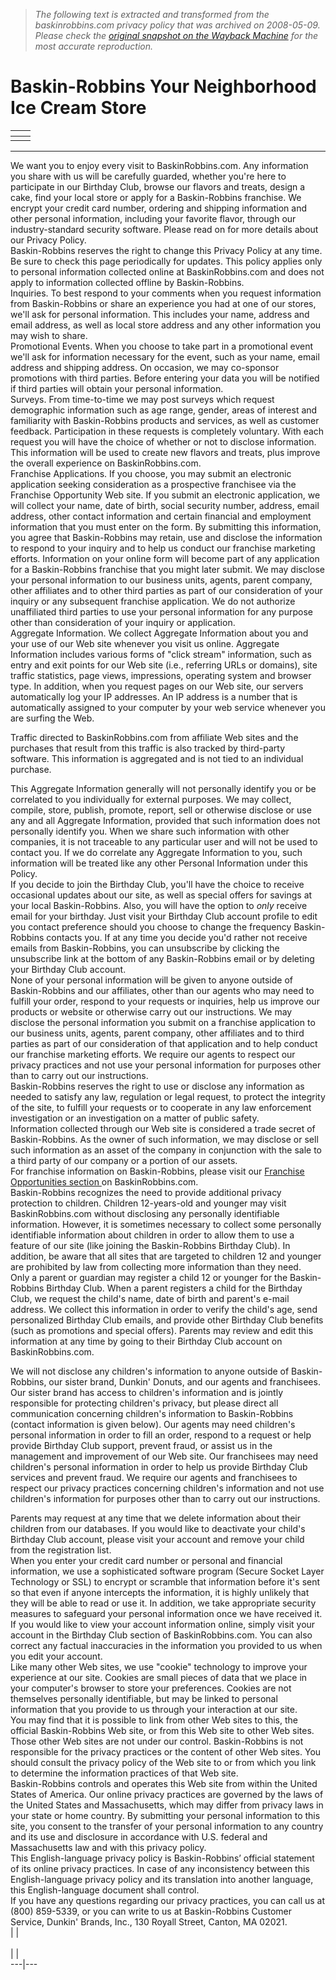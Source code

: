 > *The following text is extracted and transformed from the baskinrobbins.com privacy policy that was archived on 2008-05-09. Please check the [original snapshot on the Wayback Machine](https://web.archive.org/web/20080509055711id_/http%3A//www.baskinrobbins.com/privacy.aspx) for the most accurate reproduction.*

# Baskin-Robbins Your Neighborhood Ice Cream Store

|  | [](https://web.archive.org/StoreLocator/PrxInput.aspx)  
---|---  
|  |  |  |   
---  
We want you to enjoy every visit to BaskinRobbins.com. Any information you share with us will be carefully guarded, whether you're here to participate in our Birthday Club, browse our flavors and treats, design a cake, find your local store or apply for a Baskin-Robbins franchise. We encrypt your credit card number, ordering and shipping information and other personal information, including your favorite flavor, through our industry-standard security software. Please read on for more details about our Privacy Policy.  
Baskin-Robbins reserves the right to change this Privacy Policy at any time. Be sure to check this page periodically for updates. This policy applies only to personal information collected online at BaskinRobbins.com and does not apply to information collected offline by Baskin-Robbins.  
Inquiries. To best respond to your comments when you request information from Baskin-Robbins or share an experience you had at one of our stores, we'll ask for personal information. This includes your name, address and email address, as well as local store address and any other information you may wish to share.  
Promotional Events. When you choose to take part in a promotional event we'll ask for information necessary for the event, such as your name, email address and shipping address. On occasion, we may co-sponsor promotions with third parties. Before entering your data you will be notified if third parties will obtain your personal information.   
Surveys. From time-to-time we may post surveys which request demographic information such as age range, gender, areas of interest and familiarity with Baskin-Robbins products and services, as well as customer feedback. Participation in these requests is completely voluntary. With each request you will have the choice of whether or not to disclose information. This information will be used to create new flavors and treats, plus improve the overall experience on BaskinRobbins.com.  
Franchise Applications. If you choose, you may submit an electronic application seeking consideration as a prospective franchisee via the Franchise Opportunity Web site. If you submit an electronic application, we will collect your name, date of birth, social security number, address, email address, other contact information and certain financial and employment information that you must enter on the form. By submitting this information, you agree that Baskin-Robbins may retain, use and disclose the information to respond to your inquiry and to help us conduct our franchise marketing efforts. Information on your online form will become part of any application for a Baskin-Robbins franchise that you might later submit. We may disclose your personal information to our business units, agents, parent company, other affiliates and to other third parties as part of our consideration of your inquiry or any subsequent franchise application. We do not authorize unaffiliated third parties to use your personal information for any purpose other than consideration of your inquiry or application.  
Aggregate Information. We collect Aggregate Information about you and your use of our Web site whenever you visit us online. Aggregate Information includes various forms of "click stream" information, such as entry and exit points for our Web site (i.e., referring URLs or domains), site traffic statistics, page views, impressions, operating system and browser type. In addition, when you request pages on our Web site, our servers automatically log your IP addresses. An IP address is a number that is automatically assigned to your computer by your web service whenever you are surfing the Web.  
  
Traffic directed to BaskinRobbins.com from affiliate Web sites and the purchases that result from this traffic is also tracked by third-party software. This information is aggregated and is not tied to an individual purchase.  
  
This Aggregate Information generally will not personally identify you or be correlated to you individually for external purposes. We may collect, compile, store, publish, promote, report, sell or otherwise disclose or use any and all Aggregate Information, provided that such information does not personally identify you. When we share such information with other companies, it is not traceable to any particular user and will not be used to contact you. If we do correlate any Aggregate Information to you, such information will be treated like any other Personal Information under this Policy.  
If you decide to join the Birthday Club, you'll have the choice to receive occasional updates about our site, as well as special offers for savings at your local Baskin-Robbins. Also, you will have the option to _only_ receive email for your birthday. Just visit your Birthday Club account profile to edit you contact preference should you choose to change the frequency Baskin-Robbins contacts you. If at any time you decide you'd rather not receive emails from Baskin-Robbins, you can unsubscribe by clicking the unsubscribe link at the bottom of any Baskin-Robbins email or by deleting your Birthday Club account.  
None of your personal information will be given to anyone outside of Baskin-Robbins and our affiliates, other than our agents who may need to fulfill your order, respond to your requests or inquiries, help us improve our products or website or otherwise carry out our instructions. We may disclose the personal information you submit on a franchise application to our business units, agents, parent company, other affiliates and to third parties as part of our consideration of that application and to help conduct our franchise marketing efforts. We require our agents to respect our privacy practices and not use your personal information for purposes other than to carry out our instructions.  
Baskin-Robbins reserves the right to use or disclose any information as needed to satisfy any law, regulation or legal request, to protect the integrity of the site, to fulfill your requests or to cooperate in any law enforcement investigation or an investigation on a matter of public safety.  
Information collected through our Web site is considered a trade secret of Baskin-Robbins. As the owner of such information, we may disclose or sell such information as an asset of the company in conjunction with the sale to a third party of our company or a portion of our assets.  
For franchise information on Baskin-Robbins, please visit our [Franchise Opportunities section ](https://web.archive.org/web/20080509055711id_/http%3A//FranchiseOpportunities/)on BaskinRobbins.com.   
Baskin-Robbins recognizes the need to provide additional privacy protection to children. Children 12-years-old and younger may visit BaskinRobbins.com without disclosing any personally identifiable information. However, it is sometimes necessary to collect some personally identifiable information about children in order to allow them to use a feature of our site (like joining the Baskin-Robbins Birthday Club). In addition, be aware that all sites that are targeted to children 12 and younger are prohibited by law from collecting more information than they need.   
Only a parent or guardian may register a child 12 or younger for the Baskin-Robbins Birthday Club. When a parent registers a child for the Birthday Club, we request the child's name, date of birth and parent's e-mail address. We collect this information in order to verify the child's age, send personalized Birthday Club emails, and provide other Birthday Club benefits (such as promotions and special offers). Parents may review and edit this information at any time by going to their Birthday Club account on BaskinRobbins.com.  
  
We will not disclose any children's information to anyone outside of Baskin-Robbins, our sister brand, Dunkin' Donuts, and our agents and franchisees. Our sister brand has access to children's information and is jointly responsible for protecting children's privacy, but please direct all communication concerning children's information to Baskin-Robbins (contact information is given below). Our agents may need children's personal information in order to fill an order, respond to a request or help provide Birthday Club support, prevent fraud, or assist us in the management and improvement of our Web site. Our franchisees may need children's personal information in order to help us provide Birthday Club services and prevent fraud. We require our agents and franchisees to respect our privacy practices concerning children's information and not use children's information for purposes other than to carry out our instructions.  
  
Parents may request at any time that we delete information about their children from our databases. If you would like to deactivate your child's Birthday Club account, please visit your account and remove your child from the registration list.  
When you enter your credit card number or personal and financial information, we use a sophisticated software program (Secure Socket Layer Technology or SSL) to encrypt or scramble that information before it's sent so that even if anyone intercepts the information, it is highly unlikely that they will be able to read or use it. In addition, we take appropriate security measures to safeguard your personal information once we have received it.  
If you would like to view your account information online, simply visit your account in the Birthday Club section of BaskinRobbins.com. You can also correct any factual inaccuracies in the information you provided to us when you edit your account.  
Like many other Web sites, we use "cookie" technology to improve your experience at our site. Cookies are small pieces of data that we place in your computer's browser to store your preferences. Cookies are not themselves personally identifiable, but may be linked to personal information that you provide to us through your interaction at our site.  
You may find that it is possible to link from other Web sites to this, the official Baskin-Robbins Web site, or from this Web site to other Web sites. Those other Web sites are not under our control. Baskin-Robbins is not responsible for the privacy practices or the content of other Web sites. You should consult the privacy policy of the Web site to or from which you link to determine the information practices of that Web site.  
Baskin-Robbins controls and operates this Web site from within the United States of America. Our online privacy practices are governed by the laws of the United States and Massachusetts, which may differ from privacy laws in your state or home country. By submitting your personal information to this site, you consent to the transfer of your personal information to any country and its use and disclosure in accordance with U.S. federal and Massachusetts law and with this privacy policy.   
This English-language privacy policy is Baskin-Robbins’ official statement of its online privacy practices. In case of any inconsistency between this English-language privacy policy and its translation into another language, this English-language document shall control.   
If you have any questions regarding our privacy practices, you can call us at (800) 859-5339, or you can write to us at Baskin-Robbins Customer Service, Dunkin' Brands, Inc., 130 Royall Street, Canton, MA 02021.  
|  |   
[](https://web.archive.org/BDayClub/RegisterInfo1.aspx)  
|  |   
---|---
